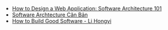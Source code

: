 - [How to Design a Web Application: Software Architecture 101](https://betterprogramming.pub/how-to-design-a-web-application-software-architecture-101-df568b88da76)
- [Software Archtecture Căn Bản](https://edwardthienhoang.wordpress.com/software-architecture/)
- [How to Build Good Software - Li Hongyi ](https://www.csc.gov.sg/articles/how-to-build-good-software)